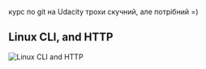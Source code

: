 курс по git на Udacity трохи скучний, але потрібний =)
## Linux CLI, and HTTP

![Linux CLI and HTTP](task_linux_cli/sceenshot.png)